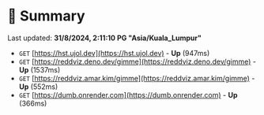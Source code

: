 # 📖 Summary
Last updated: **31/8/2024, 2:11:10 PG "Asia/Kuala_Lumpur"**

- `GET` [https://hst.ujol.dev](https://hst.ujol.dev) - **Up** (947ms)
- `GET` [https://reddviz.deno.dev/gimme](https://reddviz.deno.dev/gimme) - **Up** (1537ms)
- `GET` [https://reddviz.amar.kim/gimme](https://reddviz.amar.kim/gimme) - **Up** (552ms)
- `GET` [https://dumb.onrender.com](https://dumb.onrender.com) - **Up** (366ms)
